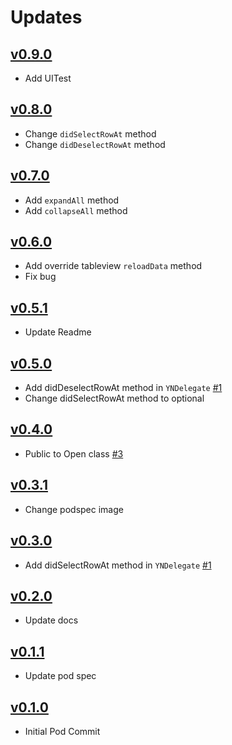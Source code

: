# Updates
## [v0.9.0](https://github.com/younatics/YNExpandableCell/releases/tag/0.9.0)
* Add UITest

## [v0.8.0](https://github.com/younatics/YNExpandableCell/releases/tag/0.8.0)
* Change `didSelectRowAt` method
* Change `didDeselectRowAt` method

## [v0.7.0](https://github.com/younatics/YNExpandableCell/releases/tag/0.7.0)
* Add `expandAll` method
* Add `collapseAll` method

## [v0.6.0](https://github.com/younatics/YNExpandableCell/releases/tag/0.6.0)
* Add override tableview `reloadData` method
* Fix bug

## [v0.5.1](https://github.com/younatics/YNExpandableCell/releases/tag/0.5.1)
* Update Readme

## [v0.5.0](https://github.com/younatics/YNExpandableCell/releases/tag/0.5.0)
* Add didDeselectRowAt method in `YNDelegate` [#1](https://github.com/younatics/YNExpandableCell/issues/1)
* Change didSelectRowAt method to optional

## [v0.4.0](https://github.com/younatics/YNExpandableCell/releases/tag/0.4.0)
* Public to Open class [#3](https://github.com/younatics/YNExpandableCell/issues/3)

## [v0.3.1](https://github.com/younatics/YNExpandableCell/releases/tag/0.3.1)
* Change podspec image

## [v0.3.0](https://github.com/younatics/YNExpandableCell/releases/tag/0.3.0)
* Add didSelectRowAt method in `YNDelegate` [#1](https://github.com/younatics/YNExpandableCell/issues/1)

## [v0.2.0](https://github.com/younatics/YNExpandableCell/releases/tag/0.2.0)
* Update docs

## [v0.1.1](https://github.com/younatics/YNExpandableCell/releases/tag/0.1.1)
* Update pod spec

## [v0.1.0](https://github.com/younatics/YNExpandableCell/releases/tag/0.1.0)
* Initial Pod Commit

